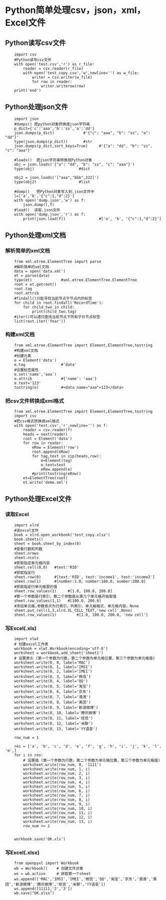 # Python简单处理csv，json，xml，Excel文件
## Python读写csv文件

        import csv
        #Python读写csv文件
        with open('test.csv','r') as r_file:
            reader = csv.reader(r_file)
            with open('test_copy.csv','w',newline='') as w_file:
                writer = csv.writer(w_file)
                for row in reader:
                    writer.writerow(row)
        print('end')

## Python处理json文件

        import json 
        #dumps() 把python对象转换成json字符串
        p_dict={'c':'aaa','b':'ss','a':'dd'}
        json.dumps(p_dict)             #'{"c": "aaa", "b": "ss", "a": "dd"}'
        type(json.dumps(p_dict))       #str
        json.dumps(p_dict,sort_keys=True)     #'{"a": "dd", "b": "ss", "c": "aaa"}'

        #loads()  把json字符串转换成Python对象
        obj = json.loads('{"a": "dd", "b": "ss", "c": "aaa"}')
        type(obj)                    #dict

        obj2 = json.loads('["aaa","bbb",222]')
        type(obj2)                   #list

        #dump()   把Python对象写入到.json文件中
        l=['a','b','{"c":1,"d":2}']
        with open('dump.json','w') as f:
            json.dump(l,f)
        #load()  读取.json文件
        with open('dump.json','r') as f:
            print(json.load(f))               #['a', 'b', '{"c":1,"d":2}']

## Python处理xml文档
### 解析简单的xml文档

        from xml.etree.ElementTree import parse
        #解析简单的xml文档
        data = open('data.xml')
        et = parse(data)
        type(et)             #xml.etree.ElementTree.ElementTree
        root = et.getroot()
        root.tag
        root.attrib
        #findall()只能寻找当前节点子节点内的标签
        for child in root.findall('RecordTime'):
            for child_two in child:
                print(child_two.tag)
        #iter()可以递归查找当前节点下所有子孙节点标签
        list(root.iter('Year'))
### 构建xml文档

        from xml.etree.ElementTree import Element,ElementTree,tostring
        #构建xml文档
        #创建元素
        e = Element('data')
        e.tag                #'data'
        #设置标签属性
        e.set('name','aaa')
        e.attrib             #{'name': 'aaa'}
        e.text='123'
        tostring(e)          #<data name="aaa">123</data>

### 把csv文件转换成xml格式

        from xml.etree.ElementTree import Element,ElementTree,tostring
        import csv
        #把csv格式转换成xml格式
        with open('test.csv','r',newline='') as f:
            reader = csv.reader(f)
            heads = next(reader)
            root = Element('data')
            for row in reader:
                eRow = Element('row')
                root.append(eRow)
                for tag,text in zip(heads,row):
                    e=Element(tag)
                    e.text=text
                    eRow.append(e)
                #print(tostring(eRow))
            et=ElementTree(root)
            et.write('demo.xml')
## Python处理Excel文件
### 读取Excel

        import xlrd
        #读excel文件
        book = xlrd.open_workbook('test_copy.xlsx')
        book.sheets()
        sheet = book.sheet_by_index(0)
        #查看行数和列数
        sheet.nrows
        sheet.ncols
        #获取指定单元格内容
        sheet.cell(0,0)   #text:'RID'
        #获取指定行
        sheet.row(0)      #[text:'RID', text:'income1', text:'income2']
        sheet.row(1)      #[number:1.0, number:100.0, number:200.0]
        #获取指定行单元格里的值
        sheet.row_values(1)     #[1.0, 100.0, 200.0]
        #第一个参数是行索引，第二个参数是从第几个单元格开始取值
        sheet.row_values(1,1)   #[100.0, 200.0]
        #添加单元格,参数依次为行索引，列索引，单元格格式，单元格内容，None
        sheet.put_cell(1,3,xlrd.XL_CELL_TEXT,'new cell',None)
        sheet.row_values(1)         #[1.0, 100.0, 200.0, 'new cell']

### 写Excel(.xls)

        import xlwt
        # 创建excel工作表
        workbook = xlwt.Workbook(encoding='utf-8')
        worksheet = workbook.add_sheet('sheet1')
        # 设置表头 (第一个参数为行数，第二个参数为单元格位置，第三个参数为单元格值)
        worksheet.write(0, 0, label='MAC')
        worksheet.write(0, 1, label='IMSI')
        worksheet.write(0, 2, label='IMEI')
        worksheet.write(0, 3, label='微信')
        worksheet.write(0, 4, label='QQ')
        worksheet.write(0, 5, label='淘宝')
        worksheet.write(0, 6, label='京东')
        worksheet.write(0, 7, label='滴滴')
        worksheet.write(0, 8, label='美团')
        worksheet.write(0, 9, label='新浪微博')
        worksheet.write(0, 10, label='腾讯微博')
        worksheet.write(0, 11, label='旺信')
        worksheet.write(0, 12, label='米聊')
        worksheet.write(0, 13, label='YY语音')

        row_num = 1

        res = ['a', 'b', 'c', 'd', 'e', 'f', 'g', 'h', 'i', 'j', 'k', 'l', 'm',]
        for i in res:
            # 设置值 (第一个参数为行数，第二个参数为单元格位置，第三个参数为单元格值)
            worksheet.write(row_num, 0, '1111')
            worksheet.write(row_num, 1, i)
            worksheet.write(row_num, 2, i)
            worksheet.write(row_num, 3, i)
            worksheet.write(row_num, 4, i)
            worksheet.write(row_num, 5, i)
            worksheet.write(row_num, 6, i)
            worksheet.write(row_num, 7, i)
            worksheet.write(row_num, 8, i)
            worksheet.write(row_num, 9, i)
            worksheet.write(row_num, 10, i)
            worksheet.write(row_num, 11, i)
            worksheet.write(row_num, 12, i)
            worksheet.write(row_num, 13, i)
            row_num += 1


        workbook.save('OK.xls')
### 写Excel(.xlsx)

        from openpyxl import Workbook
        wb = Workbook()    # 创建文件对象
        ws = wb.active     # 获取第一个sheet
        ws.append(['MAC','IMSI','IMEI','微信','QQ','淘宝','京东','滴滴','美团','新浪微博','腾讯微博','旺信','米聊','YY语音'])
        ws.append([11111,'2','3'])
        wb.save("OK.xlsx")
